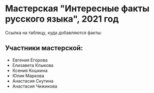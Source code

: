# Мастерская "Интересные факты русского языка", 2021 год
Ссылка на таблицу, куда добавляются факты: 


## Участники мастерской:
* Евгения Егорова
* Елизавета Клыкова
* Ксения Кошкина
* Юлия Маркова
* Анастасия Скутина
* Анастасия Чижикова

